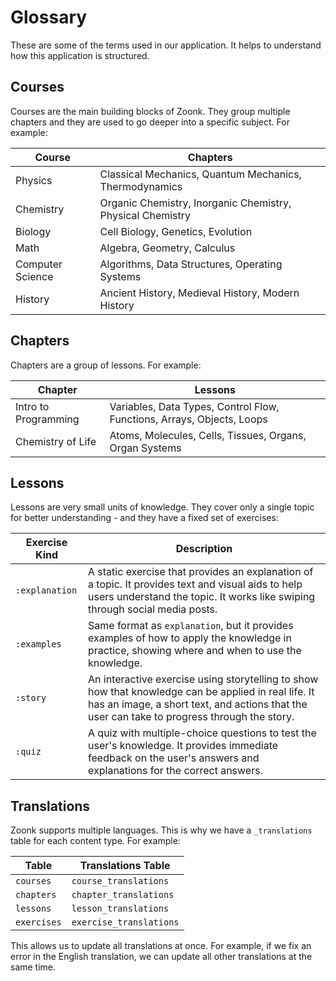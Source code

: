 # Glossary

These are some of the terms used in our application. It helps to understand how this application is structured.

## Courses

Courses are the main building blocks of Zoonk. They group multiple chapters and they are used to go deeper into a specific subject. For example:

| Course           | Chapters                                                   |
| ---------------- | ---------------------------------------------------------- |
| Physics          | Classical Mechanics, Quantum Mechanics, Thermodynamics     |
| Chemistry        | Organic Chemistry, Inorganic Chemistry, Physical Chemistry |
| Biology          | Cell Biology, Genetics, Evolution                          |
| Math             | Algebra, Geometry, Calculus                                |
| Computer Science | Algorithms, Data Structures, Operating Systems             |
| History          | Ancient History, Medieval History, Modern History          |

## Chapters

Chapters are a group of lessons. For example:

| Chapter              | Lessons                                                                |
| -------------------- | ---------------------------------------------------------------------- |
| Intro to Programming | Variables, Data Types, Control Flow, Functions, Arrays, Objects, Loops |
| Chemistry of Life    | Atoms, Molecules, Cells, Tissues, Organs, Organ Systems                |

## Lessons

Lessons are very small units of knowledge. They cover only a single topic for better understanding - and they have a fixed set of exercises:

| Exercise Kind  | Description                                                                                                                                                                                         |
| -------------- | --------------------------------------------------------------------------------------------------------------------------------------------------------------------------------------------------- |
| `:explanation` | A static exercise that provides an explanation of a topic. It provides text and visual aids to help users understand the topic. It works like swiping through social media posts.                   |
| `:examples`    | Same format as `explanation`, but it provides examples of how to apply the knowledge in practice, showing where and when to use the knowledge.                                                      |
| `:story`       | An interactive exercise using storytelling to show how that knowledge can be applied in real life. It has an image, a short text, and actions that the user can take to progress through the story. |
| `:quiz`        | A quiz with multiple-choice questions to test the user's knowledge. It provides immediate feedback on the user's answers and explanations for the correct answers.                                  |

## Translations

Zoonk supports multiple languages. This is why we have a `_translations` table for each content type. For example:

| Table       | Translations Table      |
| ----------- | ----------------------- |
| `courses`   | `course_translations`   |
| `chapters`  | `chapter_translations`  |
| `lessons`   | `lesson_translations`   |
| `exercises` | `exercise_translations` |

This allows us to update all translations at once. For example, if we fix an error in the English translation, we can update all other translations at the same time.
